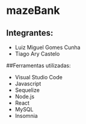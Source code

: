 # mazeBank

## Integrantes:
* Luiz Miguel Gomes Cunha
* Tiago Ary Castelo

##Ferramentas utilizadas:
* Visual Studio Code
* Javascript
* Sequelize
* Node.js
* React
* MySQL
* Insomnia
